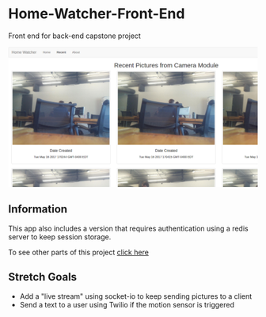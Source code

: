 # Home-Watcher-Front-End
Front end for back-end capstone project

![Alt text](/home-watcher.png?raw=true "Optional Title")

## Information

This app also includes a version that requires authentication using a redis server to keep session storage.

To see other parts of this project [click here](https://github.com/Wisbell/Home-Watcher)

## Stretch Goals

- Add a "live stream" using socket-io to keep sending pictures to a client
- Send a text to a user using Twilio if the motion sensor is triggered
